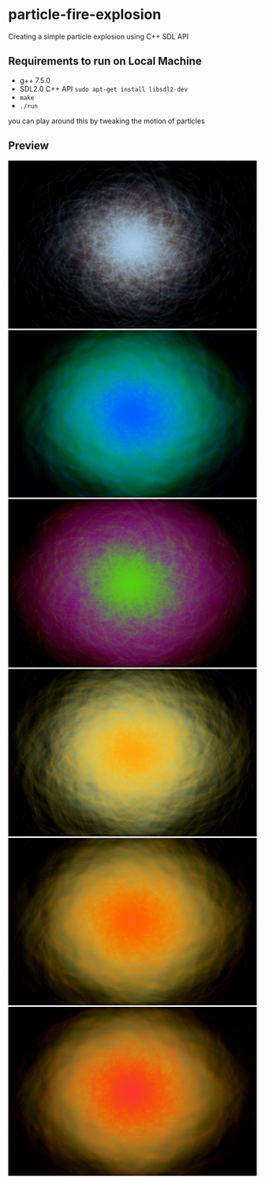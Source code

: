 # particle-fire-explosion
Creating a simple particle explosion using C++ SDL API

## Requirements to run on Local Machine

- g++ 7.5.0
- SDL2.0 C++ API
`sudo apt-get install libsdl2-dev`
- `make`
- `./run`


you can play around this by tweaking the motion of particles

## Preview

![alt text](./preview/p1.png)
![alt text](./preview/p2.png)
![alt text](./preview/p3.png)
![alt text](./preview/p4.png)
![alt text](./preview/p5.png)
![alt text](./preview/p6.png)

